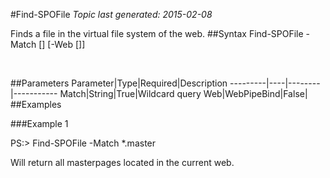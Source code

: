 #Find-SPOFile
*Topic last generated: 2015-02-08*

Finds a file in the virtual file system of the web.
##Syntax
    Find-SPOFile -Match [<String>] [-Web [<WebPipeBind>]]

&nbsp;

##Parameters
Parameter|Type|Required|Description
---------|----|--------|-----------
Match|String|True|Wildcard query
Web|WebPipeBind|False|
##Examples

###Example 1
    
PS:> Find-SPOFile -Match *.master

Will return all masterpages located in the current web.
